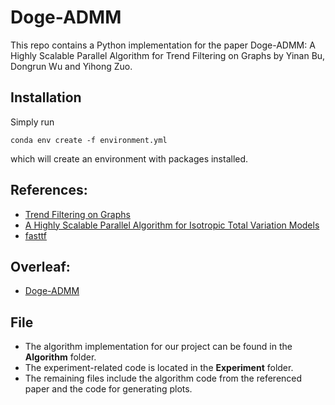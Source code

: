 # Doge-ADMM

This repo contains a Python implementation for the paper Doge-ADMM: A Highly Scalable Parallel Algorithm for Trend Filtering on Graphs by Yinan Bu, Dongrun Wu and Yihong Zuo.


## Installation
Simply run

```conda env create -f environment.yml```

which will create an environment with packages installed.


## References:
- [Trend Filtering on Graphs](https://arxiv.org/pdf/1410.7690)
- [A Highly Scalable Parallel Algorithm for Isotropic Total Variation Models](https://proceedings.mlr.press/v32/wangb14.pdf)
- [fasttf](https://www.stat.cmu.edu/~ryantibs/papers/fasttf.pdf)

## Overleaf:
- [Doge-ADMM](https://www.overleaf.com/1426874579gcqzzrxcxgdx#d47b7c)


## File
- The algorithm implementation for our project can be found in the **Algorithm** folder.
- The experiment-related code is located in the **Experiment** folder.
- The remaining files include the algorithm code from the referenced paper and the code for generating plots.
